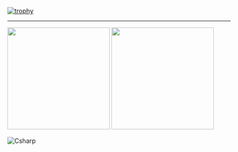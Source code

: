 [![trophy](https://github-profile-trophy.vercel.app/?username=Meichl&theme=onedark)](https://github.com/ryo-ma/github-profile-trophy)
___________________________________________________________________________________________________________________________________
<div>
  <img height="231em" src= https://github-readme-stats.vercel.app/api?username=Meichl&showicons=true&theme=onedark>
  <img height="231em" src="https://github-readme-stats.vercel.app/api/top-langs/?username=Meichl&theme=onedark">
</div>
          
![Csharp](https://img.shields.io/badge/C%23-239120?style=for-the-badge&logo=csharp&logoColor=white)
